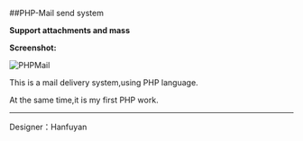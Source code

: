 ##PHP-Mail send system

**Support attachments and mass**

**Screenshot:**

![PHPMail](http://i1.tietuku.com/bb506356f0317f2b.png)

This is a mail delivery system,using PHP language.

At the same time,it is my first PHP work.

***

Designer：Hanfuyan
